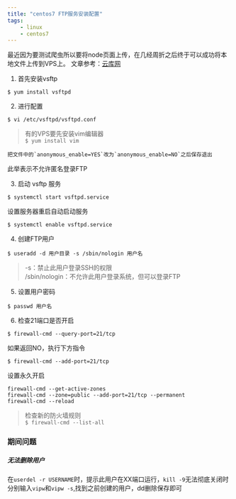 ```yaml
---
title: "centos7 FTP服务安装配置"  
tags: 
	- linux
	- centos7
---
```


最近因为要测试爬虫所以要将node页面上传，在几经周折之后终于可以成功将本地文件上传到VPS上。
文章参考：[云库网](http://yunkus.com/centos7-ftp-service-install-config/)
<!-- more -->
1. 首先安装vsftp  
  ```
  $ yum install vsftpd
  ```
2. 进行配置  
  ```
  $ vi /etc/vsftpd/vsftpd.conf  
  ```
  >有的VPS要先安装vim编辑器  
  >`$ yum install vim`  

    把文件中的`anonymous_enable=YES`改为`anonymous_enable=NO`之后保存退出  
  此举表示不允许匿名登录FTP  

3.  启动 vsftp 服务  
  ```
  $ systemctl start vsftpd.service
  ```

  设置服务器重启自动启动服务  
  ```
  $ systemctl enable vsftpd.service  

  ```
4.   创建FTP用户
  ```
  $ useradd -d 用户目录 -s /sbin/nologin 用户名
  ```
  > -s：禁止此用户登录SSH的权限  
  > /sbin/nologin：不允许此用户登录系统，但可以登录FTP	

5.   设置用户密码  
  ```
  $ passwd 用户名
  ```

6.  检查21端口是否开启  
  ```  
  $ firewall-cmd --query-port=21/tcp
  ```
  如果返回NO，执行下方指令  
  ```  
  $ firewall-cmd --add-port=21/tcp
  ```

设置永久开启  
```  
firewall-cmd --get-active-zones
firewall-cmd --zone=public --add-port=21/tcp --permanent  
firewall-cmd --reload
```

 >检查新的防火墙规则  
 >`$ firewall-cmd --list-all`


### 期间问题


##### 无法删除用户
在`userdel -r USERNAME`时，提示此用户在XX端口运行，`kill -9`无法彻底关闭时 
分别输入`vipw`和`vipw -s`,找到之前创建的用户，dd删除保存即可 
